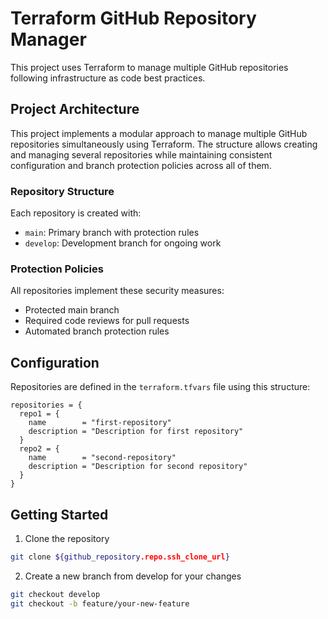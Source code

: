 # Terraform GitHub Repository Manager

This project uses Terraform to manage multiple GitHub repositories following infrastructure as code best practices.

## Project Architecture

This project implements a modular approach to manage multiple GitHub repositories simultaneously using Terraform. The structure allows creating and managing several repositories while maintaining consistent configuration and branch protection policies across all of them.

### Repository Structure
Each repository is created with:
- `main`: Primary branch with protection rules
- `develop`: Development branch for ongoing work

### Protection Policies
All repositories implement these security measures:
- Protected main branch
- Required code reviews for pull requests
- Automated branch protection rules

## Configuration
Repositories are defined in the `terraform.tfvars` file using this structure:

```hcl
repositories = {
  repo1 = {
    name        = "first-repository"
    description = "Description for first repository"
  }
  repo2 = {
    name        = "second-repository"
    description = "Description for second repository"
  }
}
```

## Getting Started
1. Clone the repository
```bash
git clone ${github_repository.repo.ssh_clone_url}
```

2. Create a new branch from develop for your changes
```bash
git checkout develop
git checkout -b feature/your-new-feature
```

